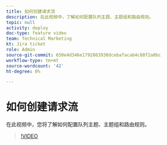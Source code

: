 ```yaml
---
title: 如何创建请求流
description: 在此视频中，了解如何配置队列主题、主题组和路由规则。
topic: null
activity: deploy
doc-type: feature video
team: Technical Marketing
kt: Jira ticket
role: Admin
source-git-commit: 650e4d346e1792863930dcebafacab4c88f2a8bc
workflow-type: tm+mt
source-wordcount: '42'
ht-degree: 0%

---
```


# 如何创建请求流

在此视频中，您将了解如何配置队列主题、主题组和路由规则。

>[!VIDEO](https://video.tv.adobe.com/v/335223/?quality=12&learn=on)
